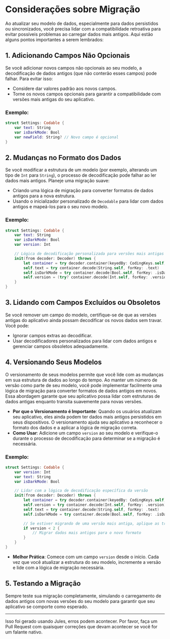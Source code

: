# Considerações sobre Migração

Ao atualizar seu modelo de dados, especialmente para dados persistidos ou sincronizados, você precisa lidar com a compatibilidade retroativa para evitar possíveis problemas ao carregar dados mais antigos. Aqui estão alguns pontos importantes a serem lembrados:

## 1. Adicionando Campos Não Opcionais
Se você adicionar novos campos não opcionais ao seu modelo, a decodificação de dados antigos (que não conterão esses campos) pode falhar. Para evitar isso:
- Considere dar valores padrão aos novos campos.
- Torne os novos campos opcionais para garantir a compatibilidade com versões mais antigas do seu aplicativo.

### Exemplo:
```swift
struct Settings: Codable {
    var text: String
    var isDarkMode: Bool
    var newField: String? // Novo campo é opcional
}
```

## 2. Mudanças no Formato dos Dados
Se você modificar a estrutura de um modelo (por exemplo, alterando um tipo de `Int` para `String`), o processo de decodificação pode falhar ao ler dados mais antigos. Planeje uma migração suave:
- Criando uma lógica de migração para converter formatos de dados antigos para a nova estrutura.
- Usando o inicializador personalizado de `Decodable` para lidar com dados antigos e mapeá-los para o seu novo modelo.

### Exemplo:
```swift
struct Settings: Codable {
    var text: String
    var isDarkMode: Bool
    var version: Int

    // Lógica de decodificação personalizada para versões mais antigas
    init(from decoder: Decoder) throws {
        let container = try decoder.container(keyedBy: CodingKeys.self)
        self.text = try container.decode(String.self, forKey: .text)
        self.isDarkMode = try container.decode(Bool.self, forKey: .isDarkMode)
        self.version = (try? container.decode(Int.self, forKey: .version)) ?? 1 // Padrão para dados mais antigos
    }
}
```

## 3. Lidando com Campos Excluídos ou Obsoletos
Se você remover um campo do modelo, certifique-se de que as versões antigas do aplicativo ainda possam decodificar os novos dados sem travar. Você pode:
- Ignorar campos extras ao decodificar.
- Usar decodificadores personalizados para lidar com dados antigos e gerenciar campos obsoletos adequadamente.

## 4. Versionando Seus Modelos

O versionamento de seus modelos permite que você lide com as mudanças em sua estrutura de dados ao longo do tempo. Ao manter um número de versão como parte de seu modelo, você pode implementar facilmente uma lógica de migração para converter formatos de dados antigos em novos. Essa abordagem garante que seu aplicativo possa lidar com estruturas de dados antigas enquanto transita suavemente para novas versões.

- **Por que o Versionamento é Importante**: Quando os usuários atualizam seu aplicativo, eles ainda podem ter dados mais antigos persistidos em seus dispositivos. O versionamento ajuda seu aplicativo a reconhecer o formato dos dados e a aplicar a lógica de migração correta.
- **Como Usar**: Adicione um campo `version` ao seu modelo e verifique-o durante o processo de decodificação para determinar se a migração é necessária.

### Exemplo:
```swift
struct Settings: Codable {
    var version: Int
    var text: String
    var isDarkMode: Bool

    // Lidar com a lógica de decodificação específica da versão
    init(from decoder: Decoder) throws {
        let container = try decoder.container(keyedBy: CodingKeys.self)
        self.version = try container.decode(Int.self, forKey: .version)
        self.text = try container.decode(String.self, forKey: .text)
        self.isDarkMode = try container.decode(Bool.self, forKey: .isDarkMode)

        // Se estiver migrando de uma versão mais antiga, aplique as transformações necessárias aqui
        if version < 2 {
            // Migrar dados mais antigos para o novo formato
        }
    }
}
```

- **Melhor Prática**: Comece com um campo `version` desde o início. Cada vez que você atualizar a estrutura do seu modelo, incremente a versão e lide com a lógica de migração necessária.

## 5. Testando a Migração
Sempre teste sua migração completamente, simulando o carregamento de dados antigos com novas versões do seu modelo para garantir que seu aplicativo se comporte como esperado.

---
Isso foi gerado usando Jules, erros podem acontecer. Por favor, faça um Pull Request com quaisquer correções que devam acontecer se você for um falante nativo.
